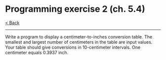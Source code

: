 # Programming exercise 2 (ch. 5.4)

[< Back](../README.md)

---

Write a program to display a centimeter-to-inches conversion table. The smallest and largest number of centimeters in the table are input values. Your table should give conversions in 10-centimeter intervals. One centimeter equals 0.3937 inch.
